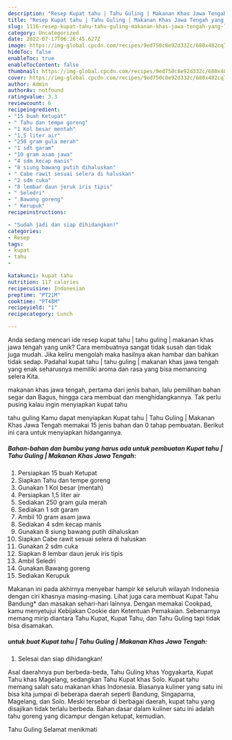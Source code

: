 ```yaml
---
description: "Resep Kupat tahu | Tahu Guling | Makanan Khas Jawa Tengah yang Lezat"
title: "Resep Kupat tahu | Tahu Guling | Makanan Khas Jawa Tengah yang Lezat"
slug: 1116-resep-kupat-tahu-tahu-guling-makanan-khas-jawa-tengah-yang-lezat
category: Uncategorized
date: 2022-07-17T06:26:45.627Z
image: https://img-global.cpcdn.com/recipes/9ed750c8e92d332c/680x482cq70/kupat-tahu-tahu-guling-makanan-khas-jawa-tengah-foto-resep-utama.jpg
hideToc: false
enableToc: true
enableTocContent: false
thumbnail: https://img-global.cpcdn.com/recipes/9ed750c8e92d332c/680x482cq70/kupat-tahu-tahu-guling-makanan-khas-jawa-tengah-foto-resep-utama.jpg
cover: https://img-global.cpcdn.com/recipes/9ed750c8e92d332c/680x482cq70/kupat-tahu-tahu-guling-makanan-khas-jawa-tengah-foto-resep-utama.jpg
author: Admin
authorAv: notfound
ratingvalue: 3.3
reviewcount: 6
recipeingredient:
- "15 buah Ketupat"
- " Tahu dan tempe goreng"
- "1 Kol besar mentah"
- "1,5 liter air"
- "250 gram gula merah"
- "1 sdt garam"
- "10 gram asam jawa"
- "4 sdm kecap manis"
- "8 siung bawang putih dihaluskan"
- " Cabe rawit sesuai selera di haluskan"
- "2 sdm cuka"
- "8 lembar daun jeruk iris tipis"
- " Seledri"
- " Bawang goreng"
- " Kerupuk"
recipeinstructions:

- "Sudah jadi dan siap dihidangkan!"
categories:
- Resep
tags:
- kupat
- tahu
- 

katakunci: kupat tahu  
nutrition: 117 calories
recipecuisine: Indonesian
preptime: "PT21M"
cooktime: "PT48M"
recipeyield: "1"
recipecategory: Lunch

---
```





Anda sedang mencari ide resep kupat tahu | tahu guling | makanan khas jawa tengah yang unik? Cara membuatnya sangat tidak susah dan tidak juga mudah. Jika keliru mengolah maka hasilnya akan hambar dan bahkan tidak sedap. Padahal kupat tahu | tahu guling | makanan khas jawa tengah yang enak seharusnya memiliki aroma dan rasa yang bisa memancing selera Kita.




 makanan khas jawa tengah, pertama dari jenis bahan, lalu pemilihan bahan segar dan Bagus, hingga cara membuat dan menghidangkannya. Tak perlu pusing kalau ingin menyiapkan kupat tahu 





 tahu guling  Kamu dapat menyiapkan Kupat tahu | Tahu Guling | Makanan Khas Jawa Tengah memakai 15 jenis bahan dan 0 tahap pembuatan. Berikut ini cara untuk menyiapkan hidangannya.

<!--inarticleads1-->

##### Bahan-bahan dan bumbu yang harus ada untuk pembuatan Kupat tahu | Tahu Guling | Makanan Khas Jawa Tengah:

1. Persiapkan 15 buah Ketupat
1. Siapkan  Tahu dan tempe goreng
1. Gunakan 1 Kol besar (mentah)
1. Persiapkan 1,5 liter air
1. Sediakan 250 gram gula merah
1. Sediakan 1 sdt garam
1. Ambil 10 gram asam jawa
1. Sediakan 4 sdm kecap manis
1. Gunakan 8 siung bawang putih dihaluskan
1. Siapkan  Cabe rawit sesuai selera di haluskan
1. Gunakan 2 sdm cuka
1. Siapkan 8 lembar daun jeruk iris tipis
1. Ambil  Seledri
1. Gunakan  Bawang goreng
1. Sediakan  Kerupuk


Makanan ini pada akhirnya menyebar hampir ke seluruh wilayah Indonesia dengan ciri khasnya masing-masing. Lihat juga cara membuat Kupat Tahu Bandung* dan masakan sehari-hari lainnya. Dengan memakai Cookpad, kamu menyetujui Kebijakan Cookie dan Ketentuan Pemakaian. Sebenarnya memang mirip diantara Tahu Kupat, Kupat Tahu, dan Tahu Guling tapi tidak bisa disamakan. 

<!--inarticleads2-->

#####  untuk buat Kupat tahu | Tahu Guling | Makanan Khas Jawa Tengah:


1. Selesai dan siap dihidangkan!

Asal daerahnya pun berbeda-beda, Tahu Guling khas Yogyakarta, Kupat Tahu khas Magelang, sedangkan Tahu Kupat khas Solo. Kupat tahu memang salah satu makanan khas Indonesia. Biasanya kuliner yang satu ini bisa kita jumpai di beberapa daerah seperti Bandung, Singaparna, Magelang, dan Solo. Meski tersebar di berbagai daerah, kupat tahu yang disajikan tidak terlalu berbeda. Bahan dasar dalam kuliner satu ini adalah tahu goreng yang dicampur dengan ketupat, kemudian. 

 Tahu Guling  Selamat menikmati
